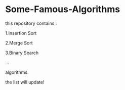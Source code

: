 # Some-Famous-Algorithms
this repository contains :

1.Insertion Sort

2.Merge Sort

3.Binary Search

...

algorithms.

the list will update!
